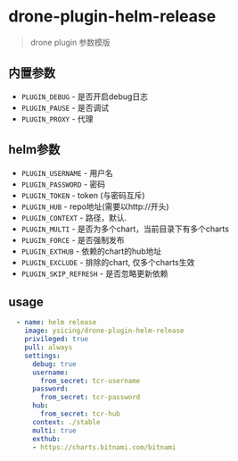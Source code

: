# drone-plugin-helm-release

> drone plugin 参数模版

## 内置参数

- `PLUGIN_DEBUG` - 是否开启debug日志
- `PLUGIN_PAUSE` - 是否调试
- `PLUGIN_PROXY` - 代理

## helm参数

- `PLUGIN_USERNAME` - 用户名
- `PLUGIN_PASSWORD` - 密码
- `PLUGIN_TOKEN`	- token (与密码互斥)
- `PLUGIN_HUB`	- repo地址(需要以http://开头) 
- `PLUGIN_CONTEXT` - 路径，默认.
- `PLUGIN_MULTI` - 是否为多个chart，当前目录下有多个charts
- `PLUGIN_FORCE` - 是否强制发布
- `PLUGIN_EXTHUB` - 依赖的chart的hub地址
- `PLUGIN_EXCLUDE` - 排除的chart, 仅多个charts生效
- `PLUGIN_SKIP_REFRESH` - 是否忽略更新依赖

## usage

```yaml
  - name: helm release
    image: ysicing/drone-plugin-helm-release
    privileged: true
    pull: always
    settings:
      debug: true
      username:
        from_secret: tcr-username
      password:
        from_secret: tcr-password
      hub:
        from_secret: tcr-hub
      context: ./stable
      multi: true
      exthub: 
      - https://charts.bitnami.com/bitnami
```
